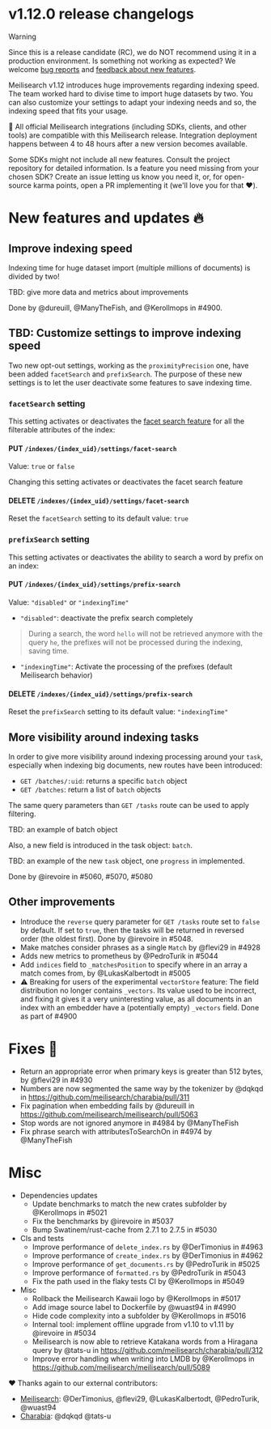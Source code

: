 # v1.12.0 release changelogs

<!-- The following line should ONLY be put PRE-release changelogs -->
> [!WARNING]
> Since this is a release candidate (RC), we do NOT recommend using it in a production environment. Is something not working as expected? We welcome [bug reports](https://github.com/meilisearch/meilisearch/issues/new/choose) and [feedback about new features](https://github.com/meilisearch/product/discussions).

Meilisearch v1.12 introduces huge improvements regarding indexing speed. The team worked hard to divise time to import huge datasets by two. You can also customize your settings to adapt your indexing needs and so, the indexing speed that fits your usage.

<!-- The following lines should NOT be put in the PRE-release changelogs -->
🧰 All official Meilisearch integrations (including SDKs, clients, and other tools) are compatible with this Meilisearch release. Integration deployment happens between 4 to 48 hours after a new version becomes available.

<!-- The following lines should NOT be put in the PRE-release changelogs -->
Some SDKs might not include all new features. Consult the project repository for detailed information. Is a feature you need missing from your chosen SDK? Create an issue letting us know you need it, or, for open-source karma points, open a PR implementing it (we'll love you for that ❤️).

# New features and updates 🔥

## Improve indexing speed

Indexing time for huge dataset import (multiple millions of documents) is divided by two!

TBD: give more data and metrics about improvements

Done by @dureuill, @ManyTheFish, and @Kerollmops in #4900.

## TBD: Customize settings to improve indexing speed

Two new opt-out settings, working as the `proximityPrecision` one, have been added `facetSearch` and `prefixSearch`.
The purpose of these new settings is to let the user deactivate some features to save indexing time.

### `facetSearch` setting
This setting activates or deactivates the [facet search feature](https://www.meilisearch.com/docs/learn/filtering_and_sorting/search_with_facet_filters#searching-facet-values) for all the filterable attributes of the index:
#### PUT `/indexes/{index_uid}/settings/facet-search`
Value: `true` or `false`

Changing this setting activates or deactivates the facet search feature

#### DELETE `/indexes/{index_uid}/settings/facet-search`
Reset the `facetSearch` setting to its default value: `true`

### `prefixSearch` setting
This setting activates or deactivates the ability to search a word by prefix on an index:
#### PUT `/indexes/{index_uid}/settings/prefix-search`
Value: `"disabled"` or `"indexingTime"`

- `"disabled"`: deactivate the prefix search completely
> During a search, the word `hello` will not be retrieved anymore with the query `he`, the prefixes will not be processed during the indexing, saving time. 

- `"indexingTime"`: Activate the processing of the prefixes (default Meilisearch behavior)

#### DELETE `/indexes/{index_uid}/settings/prefix-search`
Reset the `prefixSearch` setting to its default value: `"indexingTime"`


## More visibility around indexing tasks

In order to give more visibility around indexing processing around your `task`, especially when indexing big documents, new routes have been introduced:
- `GET /batches/:uid`: returns a specific `batch` object
- `GET /batches`: return a list of `batch` objects

The same query parameters than `GET /tasks` route can be used to apply filtering.

TBD: an example of batch object

Also, a new field is introduced in the task object: `batch`.

TBD: an example of the new `task` object, one `progress` in implemented.

Done by @irevoire in #5060, #5070, #5080

## Other improvements

* Introduce the `reverse` query parameter for `GET /tasks` route set to `false` by default. If set to `true`, then the tasks will be returned in reversed order (the oldest first). Done by @irevoire in #5048.
* Make matches consider phrases as a single `Match` by @flevi29 in #4928
* Adds new metrics to prometheus by @PedroTurik in #5044
* Add `indices` field to `_matchesPosition` to specify where in an array a match comes from, by @LukasKalbertodt in #5005
* ⚠️ Breaking for users of the experimental `vectorStore` feature: The field distribution no longer contains `_vectors`. Its value used to be incorrect, and fixing it gives it a very uninteresting value, as all documents in an index with an embedder have a (potentially empty) `_vectors` field. Done as part of #4900

# Fixes 🐞

* Return an appropriate error when primary keys is greater than 512 bytes, by @flevi29 in #4930
* Numbers are now segmented the same way by the tokenizer by @dqkqd in https://github.com/meilisearch/charabia/pull/311
* Fix pagination when embedding fails by @dureuill in https://github.com/meilisearch/meilisearch/pull/5063
* Stop words are not ignored anymore in #4984 by @ManyTheFish 
* Fix phrase search with attributesToSearchOn in #4974 by @ManyTheFish 
# Misc

* Dependencies updates
  * Update benchmarks to match the new crates subfolder by @Kerollmops in #5021
  * Fix the benchmarks by @irevoire in #5037
  * Bump Swatinem/rust-cache from 2.7.1 to 2.7.5 in #5030
* CIs and tests
  * Improve performance of `delete_index.rs` by @DerTimonius in #4963
  * Improve performance of `create_index.rs` by @DerTimonius in #4962
  * Improve performance of `get_documents.rs` by @PedroTurik in #5025
  * Improve performance of `formatted.rs` by @PedroTurik in #5043
  * Fix the path used in the flaky tests CI by @Kerollmops in #5049
* Misc
  * Rollback the Meilisearch Kawaii logo by @Kerollmops in #5017
  * Add image source label to Dockerfile by @wuast94 in #4990
  * Hide code complexity into a subfolder by @Kerollmops in #5016
  * Internal tool: implement offline upgrade from v1.10 to v1.11 by @irevoire in #5034
  * Meilisearch is now able to retrieve Katakana words from a Hiragana query by @tats-u in https://github.com/meilisearch/charabia/pull/312
  * Improve error handling when writing into LMDB by @Kerollmops in https://github.com/meilisearch/meilisearch/pull/5089

❤️ Thanks again to our external contributors:
- [Meilisearch](https://github.com/meilisearch/meilisearch): @DerTimonius, @flevi29, @LukasKalbertodt, @PedroTurik, @wuast94
- [Charabia](https://github.com/meilisearch/charabia): @dqkqd @tats-u
